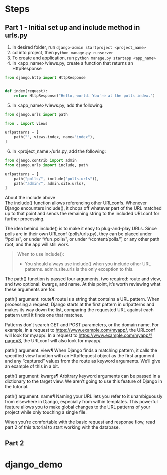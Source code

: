 # Steps

## Part 1 - Initial set up and include method in urls.py

1. In desired folder, run `django-admin startproject <project_name>`
2. cd into project, then `python manage.py runserver`
3. To create and application, run `python manage.py startapp <app_name>`
4. In <app_name>/views.py, create a function that returns an HttpResponse
```python
from django.http import HttpResponse


def index(request):
    return HttpResponse("Hello, world. You're at the polls index.")
```
5. In <app_name>/views.py, add the following: 
```python
from django.urls import path

from . import views

urlpatterns = [
    path("", views.index, name="index"),
]
```
6. In <project_name>/urls.py, add the following:
```python
from django.contrib import admin
from django.urls import include, path

urlpatterns = [
    path("polls/", include("polls.urls")),
    path("admin/", admin.site.urls),
]
```
About the include above\
The include() function allows referencing other URLconfs. Whenever Django encounters include(), it chops off whatever part of the URL matched up to that point and sends the remaining string to the included URLconf for further processing.

The idea behind include() is to make it easy to plug-and-play URLs. Since polls are in their own URLconf (polls/urls.py), they can be placed under “/polls/”, or under “/fun_polls/”, or under “/content/polls/”, or any other path root, and the app will still work.

>When to use include():
>* You should always use include() when you include other URL patterns. admin.site.urls is the only exception to this.

The path() function is passed four arguments, two required: route and view, and two optional: kwargs, and name. At this point, it’s worth reviewing what these arguments are for.

path() argument: route¶
route is a string that contains a URL pattern. When processing a request, Django starts at the first pattern in urlpatterns and makes its way down the list, comparing the requested URL against each pattern until it finds one that matches.

Patterns don’t search GET and POST parameters, or the domain name. For example, in a request to https://www.example.com/myapp/, the URLconf will look for myapp/. In a request to https://www.example.com/myapp/?page=3, the URLconf will also look for myapp/.

path() argument: view¶
When Django finds a matching pattern, it calls the specified view function with an HttpRequest object as the first argument and any “captured” values from the route as keyword arguments. We’ll give an example of this in a bit.

path() argument: kwargs¶
Arbitrary keyword arguments can be passed in a dictionary to the target view. We aren’t going to use this feature of Django in the tutorial.

path() argument: name¶
Naming your URL lets you refer to it unambiguously from elsewhere in Django, especially from within templates. This powerful feature allows you to make global changes to the URL patterns of your project while only touching a single file.

When you’re comfortable with the basic request and response flow, read part 2 of this tutorial to start working with the database.

## Part 2
# django_demo
